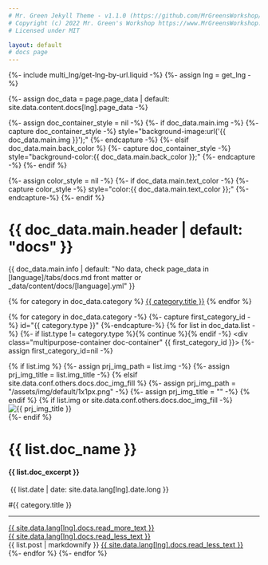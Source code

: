 ```yaml
---
# Mr. Green Jekyll Theme - v1.1.0 (https://github.com/MrGreensWorkshop/MrGreen-JekyllTheme)
# Copyright (c) 2022 Mr. Green's Workshop https://www.MrGreensWorkshop.com
# Licensed under MIT

layout: default
# docs page
---
```

{%- include multi_lng/get-lng-by-url.liquid -%}
{%- assign lng = get_lng -%}

{%- assign doc_data = page.page_data | default: site.data.content.docs[lng].page_data -%}

{%- assign doc_container_style = nil -%}
{%- if doc_data.main.img -%}
  {%- capture doc_container_style -%} style="background-image:url('{{ doc_data.main.img }}');" {%- endcapture -%}
{%- elsif doc_data.main.back_color %}
  {%- capture doc_container_style -%} style="background-color:{{ doc_data.main.back_color }};" {%- endcapture -%}
{%- endif %}

<div class="multipurpose-container doc-heading-container" {{doc_container_style}}>
{%- assign color_style = nil -%}
{%- if doc_data.main.text_color -%}
  {%- capture color_style -%} style="color:{{ doc_data.main.text_color }};" {%-endcapture-%}
{%- endif %}
  <h1 {{ color_style }}>{{ doc_data.main.header | default: "docs" }}</h1>
  <p {{ color_style }}>{{ doc_data.main.info | default: "No data, check page_data in [language]/tabs/docs.md front matter or _data/content/docs/[language].yml" }}</p>
  <div class="multipurpose-button-wrapper">
  {% for category in doc_data.category %}
    <a href="#{{ category.type }}" role="button" class="multipurpose-button doc-buttons" style="background-color:{{ category.color }};">{{ category.title }}</a>
  {% endfor %}
  </div>
</div>

{% for category in doc_data.category -%}
  {%- capture first_category_id -%} id="{{ category.type }}" {%-endcapture-%}
  {% for list in doc_data.list -%}
    {%- if list.type != category.type %}{% continue %}{% endif -%}
    <div class="multipurpose-container doc-container" {{ first_category_id }}>
      {%-assign first_category_id=nil -%}
      <div class="row">
        {% if list.img %}
          {%- assign prj_img_path = list.img -%}
          {%- assign prj_img_title = list.img_title -%}
        {% elsif site.data.conf.others.docs.doc_img_fill %}
          {%- assign prj_img_path = "/assets/img/default/1x1px.png" -%}
          {%- assign prj_img_title = "" -%}
        {% endif %}
        {% if list.img or site.data.conf.others.docs.doc_img_fill -%}
        <div class="col-md-3 doc-img">
          <img src="{{ prj_img_path }}" alt="{{ prj_img_title }}">
        </div>
        {%- endif %}
        <div class="col-md-9 doc-header">
          <h1>{{ list.doc_name }}</h1><h4>{{ list.doc_excerpt }}</h4>
          <div class="meta-container">
            <p class="date"><i class="fa fa-calendar fa-fw" aria-hidden="true"></i>&nbsp;{{ list.date | date: site.data.lang[lng].date.long }}</p>
            <p class="category">#{{ category.title }}</p>
          </div>
          <hr>
          <a href="javascript:void(0);" class="read-more-less">
            <div class="read-more"><i class="fa fa-angle-double-down fa-fw" aria-hidden="true"></i>{{ site.data.lang[lng].docs.read_more_text }}</div>
            <div class="read-less"><i class="fa fa-angle-double-up fa-fw" aria-hidden="true"></i>{{ site.data.lang[lng].docs.read_less_text }}</div>
          </a>
        </div>
      </div>
      <div class="row">
        <div class="markdown-style">
          {{ list.post | markdownify }}
          <a href="javascript:void(0);" class="read-more-less">
            <i class="fa fa-angle-double-up fa-fw" aria-hidden="true"></i>{{ site.data.lang[lng].docs.read_less_text }}
          </a>
        </div>
      </div>
    </div>
  {%- endfor %}
{%- endfor %}
